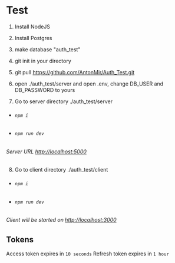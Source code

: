 # Test

1) Install NodeJS
2) Install Postgres
3) make database "auth_test"
4) git init in your directory
5) git pull https://github.com/AntonMir/Auth_Test.git
6) open ./auth_test/server and open .env, change DB_USER and DB_PASSWORD to yours

7) Go to server directory ./auth_test/server
- ###### `npm i`
- ###### `npm run dev`
###### Server URL [http://localhost:5000](http://localhost:5000)

8) Go to client directory ./auth_test/client
- ###### `npm i`
- ###### `npm run dev`
###### Client will be started on [http://localhost:3000](http://localhost:3000)

## Tokens
Access token expires in `10 seconds`
Refresh token expires in `1 hour`
